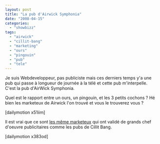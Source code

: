 ```yaml
---
layout: post
title: "La pub d'Airwick Symphonia"
date: "2008-04-15"
categories: 
  - "showbizz"
tags: 
  - "airwick"
  - "cillit-bang"
  - "marketing"
  - "ours"
  - "pingouin"
  - "pub"
  - "tele"
---
```


Je suis Webdeveloppeur, pas publiciste mais ces derniers temps y'a une pub qui passe à longueur de journée à la télé et cette pub m'interpelle. C'est la pub d'AirWick Symphonia.

Quel est le rapport entre un ours, un pingouin, et les 3 petits cochons ? Hé bien les marketeux de Airwick l'on trouvé et vous le trouverez vous ?

\[dailymotion x51iim\]

Il est vrai que ce sont [les même marketeux](http://fr.wikipedia.org/wiki/Reckitt_Benckiser "Reckitt & Benckiser : Les propriétaires des marques AirWick et Cillit Bang") qui ont validé de grands chef d'oeuvre publicitaires comme les pubs de Cillit Bang.

\[dailymotion x383od\]
